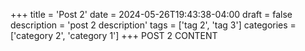 +++
title = 'Post 2'
date = 2024-05-26T19:43:38-04:00
draft = false
description = 'post 2 description'
tags = ['tag 2', 'tag 3']
categories = ['category 2', 'category 1']
+++
POST 2 CONTENT
